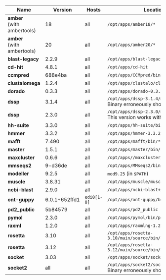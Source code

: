 | Name | Version | Hosts | Location | Maintainer |
|---|---|---|---|---|
| **amber** <br /> (with ambertools)  | 18 | all  | <code>/opt/apps/amber18/*</code>  | KK-SDH  |
| **amber** <br /> (with ambertools)  | 20 | all  | <code>/opt/apps/amber20/*</code>  | KK-SDH  |
| **blast-legacy** | 2.2.9 | all | <code>/opt/apps/blast-legacy/bin/*</code> | KK-SDH |
| **cd-hit**  | 4.8.1 | all | <code>/opt/apps/cd-hit </code> | KK-SDH  |
| **ccmpred** | 688e4ba  | all | <code>/opt/apps/CCMpred/bin/ccmpred </code> | KK-SDH |
| **clustalomega** | 1.2.4 | all | <code>/opt/apps/clustalo/clustalo-1.2.4 </code> | KK-SDH  |
| **dorado** | 0.3.3 | all | <code>/opt/apps/dorado-0.3.3-linux-x64/bin/</code> | KK-SDH |
| **dssp** | 3.1.4  | all  | <code>/opt/apps/dssp-3.1.4/mkdssp</code> <br /> Binary erroneously shows version 3.1.2   | KK-SDH  |
| **dssp** | 2.3.0 | all  | <code>/opt/apps/dssp-2.3.0/mkdssp</code> <br /> This version works with Socket  | KK-SDH  |
| **hh-suite**  | 3.3.0  | all | <code>/opt/apps/hh-suite/bin/*</code> | KK-SDH |
| **hmmer** | 3.3.2 | all | <code>/opt/apps/hmmer-3.3.2/*</code> | KK-SDH |
| **mafft** | 7.490 | all | <code>/opt/apps/mafft/bin/* </code> | KK-SDH |
| **master** | 1.5.1 | all | <code>/opt/apps/master/bin/*</code>  | KK-SDH |
| **maxcluster** | 0.6.6 | all | <code>/opt/apps//maxcluster/maxcluster64bit</code> | KK-SDH
| **mmseqs2** | 9-d36de | all  | <code>/opt/apps/MMseqs2/bin/* </code>  | KK-SDH |
| **modeller** | 9.2.5 | all | <code>mod9.25</code> (in <code>$PATH</code>) | SDH |
| **muscle** | 3.8.31 | all | <code>/opt/apps/muscle/muscle3.8.31 </code> | KK-SDH |
| **ncbi-blast** | 2.9.0 | all | <code>/opt/apps/ncbi-blast+/bin/* </code> | KK-SDH |
| **ont-guppy** | 6.0.1+652ffd1 | <code>edi0[1-8]</code> | <code>/opt/apps/ont-guppy/bin/* </code> | KK-SDH |
| **pd2_public** | 5b84579 | all | <code>/opt/apps/pd2_public </code> | KK-SDH |
| **pymol** | 2.3.0 | all | <code>/opt/apps/pymol/bin/pymol </code> | KK-SDH |
| **raxml** | 1.2.0 | all | <code>/opt/apps/raxmlng-1.2.0/bin/</code> | KK-SDH |
| **rosetta** | 3.10 | all | <code>/opt/apps/rosetta-3.10/main/source/bin/* </code> | KK-SDH |
| **rosetta** | 3.12 | all | <code>/opt/apps/rosetta-3.12/main/source/bin/* </code> | KK-SDH |
| **socket** | 3.03  | all | <code>/opt/apps/socket/socket</code> | KK-SDH |
| **socket2**  | all  | all | <code>/opt/apps/socket2/socket2</code> <br /> Binary erroneously shows version 3.02  | KK-SDH   |
